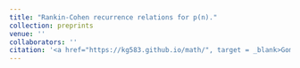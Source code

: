 ```yaml
---
title: "Rankin-Cohen recurrence relations for p(n)."
collection: preprints
venue: ''
collaborators: ''
citation: '<a href="https://kg583.github.io/math/", target = _blank>Gomez K., <a href="https://uva.theopenscholar.com/ken-ono/"> Ono K., Saad H., <a href="https://sites.google.com/view/ajitsingh04/home">Singh A.</a>, In Preparation'
---
```

